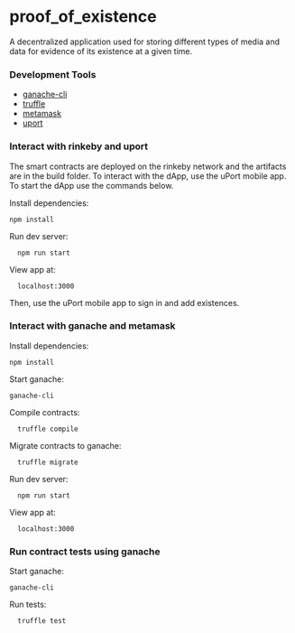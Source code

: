 # proof_of_existence
A decentralized application used for storing different types of media and data for evidence of its existence at a given time.
### Development Tools ###
  * [ganache-cli](https://github.com/trufflesuite/ganache-cli)
  * [truffle](https://github.com/trufflesuite/truffle)
  * [metamask](https://metamask.io/)
  * [uport](https://www.uport.me/)

### Interact with rinkeby and uport ###
The smart contracts are deployed on the rinkeby network and the artifacts are in the build folder. To interact with the dApp, use the uPort mobile app. To start the dApp use the commands below.

Install dependencies:
  ```shell
  npm install
  ```
  
Run dev server:
```shell
  npm run start
```

View app at: 
```shell
  localhost:3000
```

Then, use the uPort mobile app to sign in and add existences.

  
### Interact with ganache and metamask ###
Install dependencies:
  ```shell
  npm install
  ```
  
Start ganache:
  ```shell
  ganache-cli
  ```
Compile contracts:
```shell
  truffle compile
```

Migrate contracts to ganache:
```shell
  truffle migrate
```

Run dev server:
```shell
  npm run start
```

View app at: 
```shell
  localhost:3000
```

### Run contract tests using ganache ###
Start ganache:
  ```shell
  ganache-cli
  ```

Run tests:
```shell
  truffle test
```

